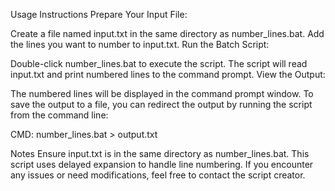 Usage Instructions
Prepare Your Input File:

Create a file named input.txt in the same directory as number_lines.bat.
Add the lines you want to number to input.txt.
Run the Batch Script:

Double-click number_lines.bat to execute the script.
The script will read input.txt and print numbered lines to the command prompt.
View the Output:

The numbered lines will be displayed in the command prompt window.
To save the output to a file, you can redirect the output by running the script from the command line:

CMD:
number_lines.bat > output.txt

Notes
Ensure input.txt is in the same directory as number_lines.bat.
This script uses delayed expansion to handle line numbering.
If you encounter any issues or need modifications, feel free to contact the script creator.
